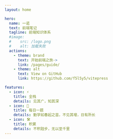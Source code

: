 ```yaml
---
layout: home

hero:
  name: 一诺
  text: 前端笔记
  tagline: 前端知识体系
  #image:
  #    src: /logo.png
  #    alt: 加载失败
  actions:
    - theme: brand
      text: 开始前端之旅->
      link: /pages/guide/
    - theme: alt
      text: View on GitHub
      link: https://github.com/f5l5y5/vitepress

features:
  - icon: ⚡️
    title: 全栈
    details: 见其广，知其深
  - icon: 🖖
    title: 每日一题
    details: 勤学如春起之苗，不见其增，日有所长
  - icon: 🛠️
    title: 积累
    details: 不积跬步，无以至千里
---
```

